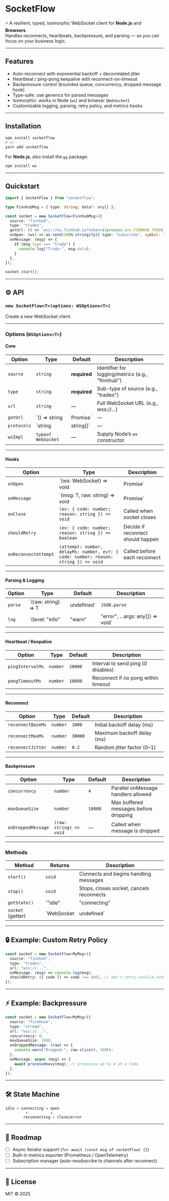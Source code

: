 # SocketFlow

⚡ A resilient, typed, isomorphic WebSocket client for **Node.js** and **Browsers**.  
Handles reconnects, heartbeats, backpressure, and parsing — so you can focus on your business logic.

---

## Features

- Auto-reconnect with exponential backoff + decorrelated jitter
- Heartbeat / ping-pong keepalive with reconnect-on-timeout
- Backpressure control (bounded queue, concurrency, dropped message hook)
- Type-safe: use generics for parsed messages
- Isomorphic: works in Node (`ws`) and browser (`WebSocket`)
- Customizable logging, parsing, retry policy, and metrics hooks

---

## Installation

```bash
npm install socketflow
# or
yarn add socketflow
```

For **Node.js**, also install the [`ws`](https://www.npmjs.com/package/ws) package:

```bash
npm install ws
```

---

## Quickstart

```ts
import { SocketFlow } from "socketflow";

type FinnhubMsg = { type: string; data?: any[] };

const socket = new SocketFlow<FinnhubMsg>({
  source: "finnhub",
  type: "trades",
  getUrl: () => `wss://ws.finnhub.io?token=${process.env.FINNHUB_TOKEN}`,
  onOpen: (ws) => ws.send(JSON.stringify({ type: "subscribe", symbol: "AAPL" })),
  onMessage: (msg) => {
    if (msg.type === "trade") {
      console.log("Trade:", msg.data);
    }
  },
});

socket.start();
```

---

## ⚙️ API

### `new SocketFlow<T>(options: WSOptions<T>)`

Create a new WebSocket client.

---

### Options (`WSOptions<T>`)

#### Core
| Option              | Type                            | Default     | Description |
|---------------------|---------------------------------|-------------|-------------|
| `source`            | `string`                        | **required** | Identifier for logging/metrics (e.g., "finnhub") |
| `type`              | `string`                        | **required** | Sub-type of source (e.g., "trades") |
| `url`               | `string`                        | —           | Full WebSocket URL (e.g., wss://...) |
| `getUrl`            | `() => string | Promise<string>` | —         | Function to resolve URL dynamically (e.g., for rotating tokens) |
| `protocols`         | `string | string[]`            | —           | Optional subprotocols |
| `wsImpl`            | `typeof WebSocket`              | —           | Supply Node’s `ws` constructor |

---

#### Hooks
| Option              | Type                                | Description |
|---------------------|-------------------------------------|-------------|
| `onOpen`            | `(ws: WebSocket) => void | Promise<void>` | Called after socket connects |
| `onMessage`         | `(msg: T, raw: string) => void | Promise<void>` | Business logic handler for parsed messages |
| `onClose`           | `(ev: { code: number; reason: string }) => void` | Called when socket closes |
| `shouldRetry`       | `(ev: { code: number; reason: string }) => boolean` | Decide if reconnect should happen |
| `onReconnectAttempt`| `(attempt: number, delayMs: number, ev?: { code: number; reason: string }) => void` | Called before each reconnect |

---

#### Parsing & Logging
| Option      | Type                          | Default         | Description |
|-------------|-------------------------------|-----------------|-------------|
| `parse`     | `(raw: string) => T | undefined` | `JSON.parse`   | Custom parser for messages |
| `log`       | `(level: "info" | "warn" | "error", ...args: any[]) => void` | Console | Custom logger |

---

#### Heartbeat / Keepalive
| Option         | Type      | Default  | Description |
|----------------|-----------|----------|-------------|
| `pingIntervalMs` | `number` | `20000`  | Interval to send ping (0 disables) |
| `pongTimeoutMs`  | `number` | `10000`  | Reconnect if no pong within timeout |

---

#### Reconnect
| Option            | Type    | Default  | Description |
|-------------------|---------|----------|-------------|
| `reconnectBaseMs` | `number` | `1000`  | Initial backoff delay (ms) |
| `reconnectMaxMs`  | `number` | `30000` | Maximum backoff delay (ms) |
| `reconnectJitter` | `number` | `0.2`   | Random jitter factor (0–1) |

---

#### Backpressure
| Option            | Type      | Default   | Description |
|-------------------|-----------|-----------|-------------|
| `concurrency`     | `number`  | `4`       | Parallel onMessage handlers allowed |
| `maxQueueSize`    | `number`  | `10000`   | Max buffered messages before dropping |
| `onDroppedMessage`| `(raw: string) => void` | — | Called when message is dropped |

---

### Methods

| Method     | Returns     | Description |
|------------|-------------|-------------|
| `start()`  | `void`      | Connects and begins handling messages |
| `stop()`   | `void`      | Stops, closes socket, cancels reconnects |
| `getState()` | `"idle" | "connecting" | "open" | "reconnecting" | "closed"` | Current state |
| `socket` (getter) | `WebSocket | undefined` | Access underlying raw socket |

---

## 🔒 Example: Custom Retry Policy

```ts
const socket = new SocketFlow<MyMsg>({
  source: "finnhub",
  type: "trades",
  url: "wss://...",
  onMessage: (msg) => console.log(msg),
  shouldRetry: ({ code }) => code !== 4001, // don't retry invalid auth
});
```

---

## ⚡ Example: Backpressure

```ts
const socket = new SocketFlow<MyMsg>({
  source: "firehose",
  type: "stream",
  url: "wss://...",
  concurrency: 8,
  maxQueueSize: 1000,
  onDroppedMessage: (raw) => {
    console.warn("Dropped:", raw.slice(0, 100));
  },
  onMessage: async (msg) => {
    await processHeavy(msg); // processes up to 8 at a time
  },
});
```

---

## 🛠 State Machine

```
idle → connecting → open
         ↑          ↓
        reconnecting ← close/error
```

---

## 🧪 Roadmap
- [ ] Async iterator support (`for await (const msg of socketFlow) {}`)
- [ ] Built-in metrics exporter (Prometheus / OpenTelemetry)
- [ ] Subscription manager (auto-resubscribe to channels after reconnect)

---

## 📜 License

MIT © 2025

